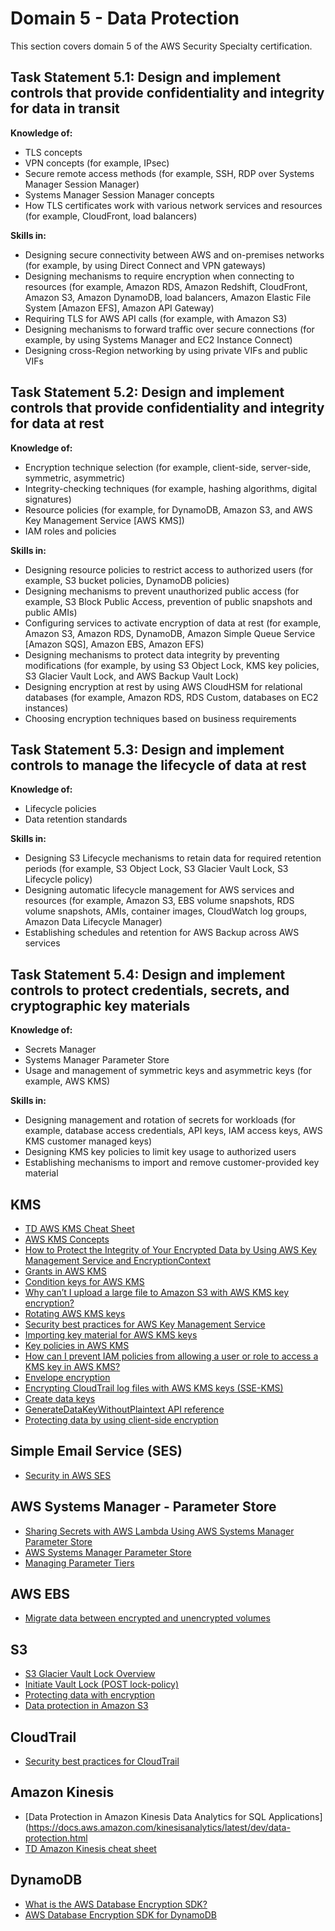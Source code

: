 # Domain 5 - Data Protection

This section covers domain 5 of the AWS Security Specialty certification.

## Task Statement 5.1: Design and implement controls that provide confidentiality and integrity for data in transit

**Knowledge of:**

- TLS concepts
- VPN concepts (for example, IPsec)
- Secure remote access methods (for example, SSH, RDP over Systems Manager Session Manager)
- Systems Manager Session Manager concepts
- How TLS certificates work with various network services and resources (for example, CloudFront, load balancers)

**Skills in:**

- Designing secure connectivity between AWS and on-premises networks (for example, by using Direct Connect and VPN gateways)
- Designing mechanisms to require encryption when connecting to resources (for example, Amazon RDS, Amazon Redshift, CloudFront, Amazon S3, Amazon DynamoDB, load balancers, Amazon Elastic File System [Amazon EFS], Amazon API Gateway)
- Requiring TLS for AWS API calls (for example, with Amazon S3)
- Designing mechanisms to forward traffic over secure connections (for example, by using Systems Manager and EC2 Instance Connect)
- Designing cross-Region networking by using private VIFs and public VIFs

## Task Statement 5.2: Design and implement controls that provide confidentiality and integrity for data at rest

**Knowledge of:**

- Encryption technique selection (for example, client-side, server-side, symmetric, asymmetric)
- Integrity-checking techniques (for example, hashing algorithms, digital signatures)
- Resource policies (for example, for DynamoDB, Amazon S3, and AWS Key Management Service [AWS KMS])
- IAM roles and policies

**Skills in:**

- Designing resource policies to restrict access to authorized users (for example, S3 bucket policies, DynamoDB policies)
- Designing mechanisms to prevent unauthorized public access (for example, S3 Block Public Access, prevention of public snapshots and public AMIs)
- Configuring services to activate encryption of data at rest (for example, Amazon S3, Amazon RDS, DynamoDB, Amazon Simple Queue Service [Amazon SQS], Amazon EBS, Amazon EFS)
- Designing mechanisms to protect data integrity by preventing modifications (for example, by using S3 Object Lock, KMS key policies, S3 Glacier Vault Lock, and AWS Backup Vault Lock)
- Designing encryption at rest by using AWS CloudHSM for relational databases (for example, Amazon RDS, RDS Custom, databases on EC2 instances)
- Choosing encryption techniques based on business requirements

## Task Statement 5.3: Design and implement controls to manage the lifecycle of data at rest

**Knowledge of:**

- Lifecycle policies
- Data retention standards

**Skills in:**

- Designing S3 Lifecycle mechanisms to retain data for required retention periods (for example, S3 Object Lock, S3 Glacier Vault Lock, S3 Lifecycle policy)
- Designing automatic lifecycle management for AWS services and resources (for example, Amazon S3, EBS volume snapshots, RDS volume snapshots, AMIs, container images, CloudWatch log groups, Amazon Data Lifecycle Manager)
- Establishing schedules and retention for AWS Backup across AWS services

## Task Statement 5.4: Design and implement controls to protect credentials, secrets, and cryptographic key materials

**Knowledge of:**

- Secrets Manager
- Systems Manager Parameter Store
- Usage and management of symmetric keys and asymmetric keys (for example, AWS KMS)

**Skills in:**

- Designing management and rotation of secrets for workloads (for example, database access credentials, API keys, IAM access keys, AWS KMS customer managed keys)
- Designing KMS key policies to limit key usage to authorized users
- Establishing mechanisms to import and remove customer-provided key
material

## KMS

- [TD AWS KMS Cheat Sheet](https://tutorialsdojo.com/aws-key-management-service-aws-kms/)
- [AWS KMS Concepts](https://docs.aws.amazon.com/kms/latest/developerguide/concepts.html#customer-cmk)
- [How to Protect the Integrity of Your Encrypted Data by Using AWS Key Management Service and EncryptionContext](https://aws.amazon.com/blogs/security/how-to-protect-the-integrity-of-your-encrypted-data-by-using-aws-key-management-service-and-encryptioncontext/)
- [Grants in AWS KMS](https://docs.aws.amazon.com/kms/latest/developerguide/grants.html)
- [Condition keys for AWS KMS](https://docs.aws.amazon.com/kms/latest/developerguide/policy-conditions.html)
- [Why can’t I upload a large file to Amazon S3 with AWS KMS key encryption?](https://repost.aws/knowledge-center/s3-large-file-encryption-kms-key)
- [Rotating AWS KMS keys](https://docs.aws.amazon.com/kms/latest/developerguide/rotate-keys.html#rotate-keys-how-it-works)
- [Security best practices for AWS Key Management Service](https://docs.aws.amazon.com/kms/latest/developerguide/best-practices.html)
- [Importing key material for AWS KMS keys](https://docs.aws.amazon.com/kms/latest/developerguide/importing-keys.html)
- [Key policies in AWS KMS](https://docs.aws.amazon.com/kms/latest/developerguide/key-policies.html#key-policy-default)
- [How can I prevent IAM policies from allowing a user or role to access a KMS key in AWS KMS?](https://repost.aws/knowledge-center/kms-prevent-access)
- [Envelope encryption](https://docs.aws.amazon.com/kms/latest/developerguide/concepts.html#enveloping)
- [Encrypting CloudTrail log files with AWS KMS keys (SSE-KMS)](https://docs.aws.amazon.com/awscloudtrail/latest/userguide/encrypting-cloudtrail-log-files-with-aws-kms.html)
- [Create data keys](https://docs.aws.amazon.com/kms/latest/developerguide/concepts.html#data-keys)
- [GenerateDataKeyWithoutPlaintext API reference](https://docs.aws.amazon.com/kms/latest/APIReference/API_GenerateDataKeyWithoutPlaintext.html)
- [Protecting data by using client-side encryption](https://docs.aws.amazon.com/AmazonS3/latest/userguide/UsingClientSideEncryption.html)

## Simple Email Service (SES)

- [Security in AWS SES](https://docs.aws.amazon.com/ses/latest/dg/security.html)

## AWS Systems Manager - Parameter Store

- [Sharing Secrets with AWS Lambda Using AWS Systems Manager Parameter Store](https://aws.amazon.com/blogs/compute/sharing-secrets-with-aws-lambda-using-aws-systems-manager-parameter-store/)
- [AWS Systems Manager Parameter Store](https://docs.aws.amazon.com/systems-manager/latest/userguide/systems-manager-parameter-store.html)
- [Managing Parameter Tiers](https://docs.aws.amazon.com/systems-manager/latest/userguide/parameter-store-advanced-parameters.html)

## AWS EBS

- [Migrate data between encrypted and unencrypted volumes](https://docs.aws.amazon.com/AWSEC2/latest/UserGuide/EBSEncryption.html#migrate-data-encrypted-unencrypted)

## S3 

- [S3 Glacier Vault Lock Overview](https://docs.aws.amazon.com/amazonglacier/latest/dev/vault-lock.html#vault-lock-overview)
- [Initiate Vault Lock (POST lock-policy)](https://docs.aws.amazon.com/amazonglacier/latest/dev/api-InitiateVaultLock.html)
- [Protecting data with encryption](https://docs.aws.amazon.com/AmazonS3/latest/userguide/UsingEncryption.html)
- [Data protection in Amazon S3](https://docs.aws.amazon.com/AmazonS3/latest/userguide/DataDurability.html)

## CloudTrail

- [Security best practices for CloudTrail](https://docs.aws.amazon.com/awscloudtrail/latest/userguide/best-practices-security.html)

## Amazon Kinesis

- [Data Protection in Amazon Kinesis Data Analytics for SQL Applications](https://docs.aws.amazon.com/kinesisanalytics/latest/dev/data-protection.html
- [TD Amazon Kinesis cheat sheet](https://tutorialsdojo.com/amazon-kinesis/)

## DynamoDB

- [What is the AWS Database Encryption SDK?](https://docs.aws.amazon.com/database-encryption-sdk/latest/devguide/what-is-database-encryption-sdk.html)
- [AWS Database Encryption SDK for DynamoDB](https://docs.aws.amazon.com/database-encryption-sdk/latest/devguide/dynamodb-encryption-client.html)

